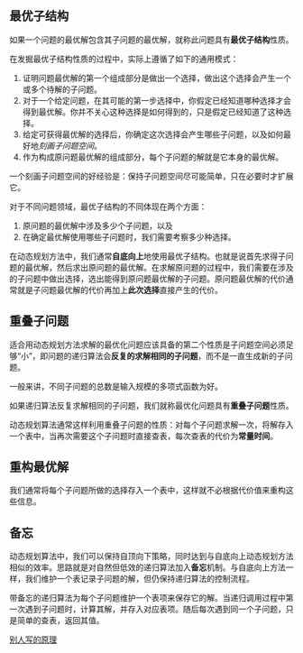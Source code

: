 ## 最优子结构

如果一个问题的最优解包含其子问题的最优解，就称此问题具有**最优子结构**性质。

在发掘最优子结构性质的过程中，实际上遵循了如下的通用模式：

1. 证明问题最优解的第一个组成部分是做出一个选择，做出这个选择会产生一个或多个待解的子问题。
2. 对于一个给定问题，在其可能的第一步选择中，你假定已经知道哪种选择才会得到最优解。你并不关心这种选择是如何得到的，只是假定已经知道了这种选择。
3. 给定可获得最优解的选择后，你确定这次选择会产生哪些子问题，以及如何最好地*刻画子问题空间*。
4. 作为构成原问题最优解的组成部分，每个子问题的解就是它本身的最优解。

一个刻画子问题空间的好经验是：保持子问题空间尽可能简单，只在必要时才扩展它。

对于不同问题领域，最优子结构的不同体现在两个方面：

1. 原问题的最优解中涉及多少个子问题，以及
2. 在确定最优解使用哪些子问题时，我们需要考察多少种选择。

在动态规划方法中，我们通常**自底向上**地使用最优子结构。也就是说首先求得子问题的最优解，然后求出原问题的最优解。在求解原问题的过程中，我们需要在涉及的子问题中做出选择，选出能得到原问题最优解的子问题。原问题最优解的代价通常就是子问题最优解的代价再加上**此次选择**直接产生的代价。

## 重叠子问题

适合用动态规划方法求解的最优化问题应该具备的第二个性质是子问题空间必须足够“小”，即问题的递归算法会**反复的求解相同的子问题**，而不是一直生成新的子问题。

一般来讲，不同子问题的总数是输入规模的多项式函数为好。

如果递归算法反复求解相同的子问题，我们就称最优化问题具有**重叠子问题**性质。

动态规划算法通常这样利用重叠子问题的性质：对每个子问题求解一次，将解存入一个表中，当再次需要这个子问题时直接查表，每次查表的代价为**常量时间**。

## 重构最优解

我们通常将每个子问题所做的选择存入一个表中，这样就不必根据代价值来重构这些信息。

## 备忘

动态规划算法中，我们可以保持自顶向下策略，同时达到与自底向上动态规划方法相似的效率。思路就是对自然但低效的递归算法加入**备忘**机制。与自底向上方法一样，我们维护一个表记录子问题的解，但仍保持递归算法的控制流程。

带备忘的递归算法为每个子问题维护一个表项来保存它的解。当递归调用过程中第一次遇到子问题时，计算其解，并存入对应表项。随后每次遇到同一个子问题，只是简单的查表，返回其值。

[别人写的原理](https://www.zhihu.com/question/23995189)
